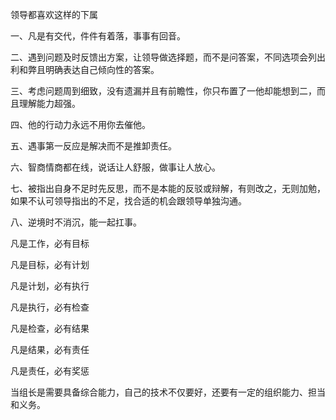 领导都喜欢这样的下属

一、凡是有交代，件件有着落，事事有回音。

二、遇到问题及时反馈出方案，让领导做选择题，而不是问答案，不同选项会列出利和弊且明确表达自己倾向性的答案。

三、考虑问题周到细致，没有遗漏并且有前瞻性，你只布置了一他却能想到二，而且理解能力超强。

四、他的行动力永远不用你去催他。

五、遇事第一反应是解决而不是推卸责任。

六、智商情商都在线，说话让人舒服，做事让人放心。

七、被指出自身不足时先反思，而不是本能的反驳或辩解，有则改之，无则加勉，如果不认可领导指出的不足，找合适的机会跟领导单独沟通。

八、逆境时不消沉，能一起扛事。



凡是工作，必有目标

凡是目标，必有计划

凡是计划，必有执行

凡是执行，必有检查

凡是检查，必有结果

凡是结果，必有责任

凡是责任，必有奖惩



当组长是需要具备综合能力，自己的技术不仅要好，还要有一定的组织能力、担当和义务。

